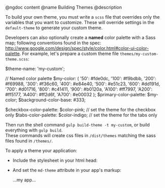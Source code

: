 @ngdoc content
@name Building Themes
@description

To build your own theme, you must write a `scss` file that overrides only the variables that you want to customize. These will override settings in the `default-theme` to generate your custom theme.

Developers can also optionally create a **named** color palette with a Sass map; following conventions found in the spec: http://www.google.com/design/spec/style/color.html#color-ui-color-palette. For example, let's prepare a custom theme file `themes/my-custom-theme.scss`:

<hljs lang="js">
$theme-name: 'my-custom';

// Named color palette
$my-color: (
  '50': #fde0dc,
  '100': #f9bdbb,
  '200': #f69988,
  '300': #f36c60,
  '400': #e84e40,
  '500': #e51c23,
  '600': #dd191d,
  '700': #d01716,
  '800': #c41411,
  '900': #b0120a,
  'A100': #ff7997,
  'A200': #ff5177,
  'A400': #ff2d6f,
  'A700': #e00032
);
$primary-color-palette: $my-color;
$background-color-base: #333;

$checkbox-color-palette: $color-pink; // set the theme for the checkbox only
$tabs-color-palette: $color-indigo; // set the theme for the tabs only
</hljs>

Then run the shell command `gulp build-theme -t my-custom`, or build everything with `gulp build`.
<br/>These commands will create css files in `/dist/themes` matching the sass files found in `/themes/`.

To apply a theme your application:

- Include the stylesheet in your html head:
  <p></p>
  <hljs lang="html">
  <link rel="stylesheet" href="themes/my-custom-theme.css">
  </hljs>

- And set the `md-theme` attribute in your app's markup:
  <hljs lang="html">
  <div ng-app="myApp" md-theme="my-custom">
    ...my app...
  </div>
  </hljs>
